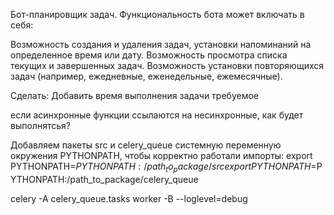 Бот-планировщик задач. Функциональность бота может включать в себя:

Возможность создания и удаления задач, установки напоминаний на определенное время или дату.
Возможность просмотра списка текущих и завершенных задач.
Возможность установки повторяющихся задач (например, ежедневные, еженедельные, ежемесячные).





Сделать:
Добавить время выполнения задачи требуемое

если асинхронные функции ссылаются на несинхронные, как будет выполнятсья?




Добавляем пакеты src и celery_queue системную переменную окружения PYTHONPATH, чтобы корректно работали импорты:
export PYTHONPATH=$PYTHONPATH:/path_to_package/src
export PYTHONPATH=$PYTHONPATH:/path_to_package/celery_queue


celery -A celery_queue.tasks worker -B --loglevel=debug
